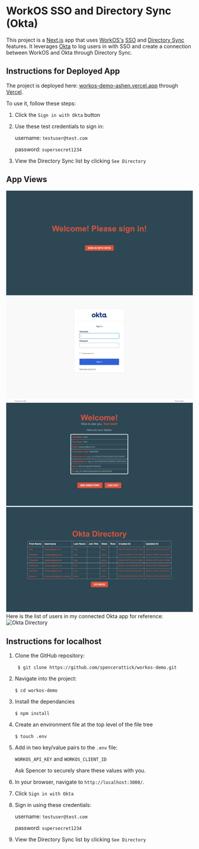 # WorkOS SSO and Directory Sync (Okta)
This project is a [Next.js](https://nextjs.org/) app that uses [WorkOS's](https://workos.com/) [SSO](https://workos.com/docs/sso) and [Directory Sync](https://workos.com/docs/directory-sync) features. It leverages [Okta](https://www.okta.com/) to log users in with SSO and create a connection between WorkOS and Okta through Directory Sync.

## Instructions for Deployed App
The project is deployed here: [workos-demo-ashen.vercel.app](workos-demo-ashen.vercel.app
) through [Vercel](http://vercel.com/).

To use it, follow these steps:
1. Click the `Sign in with Okta` button
2. Use these test credentials to sign in:

    username: `testuser@test.com`

    password: `supersecret1234`
3. View the Directory Sync list by clicking `See Directory`

## App Views
![Welcome page](./images/welcome.png)
![Okta Login](./images/okta.png)
![Profile page](./images/profile.png)
![Directoy page](./images/directory.png)
Here is the list of users in my connected Okta app for reference:
![Okta Directory](./images/oktaDirectory.png.png)

## Instructions for localhost
1. Clone the GitHub repository:

    ` $ git clone https://github.com/spencerattick/workos-demo.git`
2. Navigate into the project:

    `$ cd workos-demo`
3. Install the dependancies

    `$ npm install`
4. Create an environment file at the top level of the file tree

     `$ touch .env`
5. Add in two key/value pairs to the `.env` file:

    `WORKOS_API_KEY` and `WORKOS_CLIENT_ID`

    Ask Spencer to securely share these values with you.
6. In your browser, navigate to `http://localhost:3000/`.

7. Click `Sign in with Okta`

8. Sign in using these credentials:

    username: `testuser@test.com`

    password: `supersecret1234`

9. View the Directory Sync list by clicking `See Directory`



